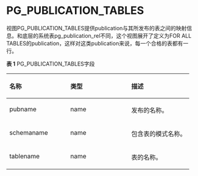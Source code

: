 # PG\_PUBLICATION\_TABLES<a name="ZH-CN_TOPIC_0000001243437363"></a>

视图PG\_PUBLICATION\_TABLES提供publication与其所发布的表之间的映射信息。和底层的系统表pg\_publication\_rel不同，这个视图展开了定义为FOR ALL TABLES的publication，这样对这类publication来说，每一个合格的表都有一行。

**表 1**  PG\_PUBLICATION\_TABLES字段

<a name="table6896199462"></a>
<table><thead align="left"><tr id="row1190151924612"><th class="cellrowborder" valign="top" width="33.33333333333333%" id="mcps1.2.4.1.1"><p id="p49081915463"><a name="p49081915463"></a><a name="p49081915463"></a>名称</p>
</th>
<th class="cellrowborder" valign="top" width="33.33333333333333%" id="mcps1.2.4.1.2"><p id="p15907192468"><a name="p15907192468"></a><a name="p15907192468"></a>类型</p>
</th>
<th class="cellrowborder" valign="top" width="33.33333333333333%" id="mcps1.2.4.1.3"><p id="p69111194465"><a name="p69111194465"></a><a name="p69111194465"></a>描述</p>
</th>
</tr>
</thead>
<tbody><tr id="row13918196469"><td class="cellrowborder" valign="top" width="33.33333333333333%" headers="mcps1.2.4.1.1 "><p id="p29161912468"><a name="p29161912468"></a><a name="p29161912468"></a>pubname</p>
</td>
<td class="cellrowborder" valign="top" width="33.33333333333333%" headers="mcps1.2.4.1.2 "><p id="p1791161924619"><a name="p1791161924619"></a><a name="p1791161924619"></a>name</p>
</td>
<td class="cellrowborder" valign="top" width="33.33333333333333%" headers="mcps1.2.4.1.3 "><p id="p1091181916468"><a name="p1091181916468"></a><a name="p1091181916468"></a>发布的名称。</p>
</td>
</tr>
<tr id="row991111934613"><td class="cellrowborder" valign="top" width="33.33333333333333%" headers="mcps1.2.4.1.1 "><p id="p391151914468"><a name="p391151914468"></a><a name="p391151914468"></a>schemaname</p>
</td>
<td class="cellrowborder" valign="top" width="33.33333333333333%" headers="mcps1.2.4.1.2 "><p id="p129181974616"><a name="p129181974616"></a><a name="p129181974616"></a>name</p>
</td>
<td class="cellrowborder" valign="top" width="33.33333333333333%" headers="mcps1.2.4.1.3 "><p id="p892121914617"><a name="p892121914617"></a><a name="p892121914617"></a>包含表的模式名称。</p>
</td>
</tr>
<tr id="row179213192469"><td class="cellrowborder" valign="top" width="33.33333333333333%" headers="mcps1.2.4.1.1 "><p id="p109219190466"><a name="p109219190466"></a><a name="p109219190466"></a>tablename</p>
</td>
<td class="cellrowborder" valign="top" width="33.33333333333333%" headers="mcps1.2.4.1.2 "><p id="p1392719114618"><a name="p1392719114618"></a><a name="p1392719114618"></a>name</p>
</td>
<td class="cellrowborder" valign="top" width="33.33333333333333%" headers="mcps1.2.4.1.3 "><p id="p8921019174616"><a name="p8921019174616"></a><a name="p8921019174616"></a>表的名称。</p>
</td>
</tr>
</tbody>
</table>

